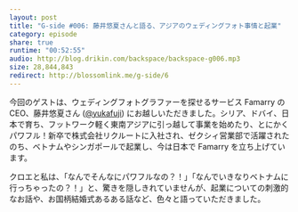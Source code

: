 ```yaml
---
layout: post
title: "G-side #006: 藤井悠夏さんと語る、アジアのウェディングフォト事情と起業"
category: episode
share: true
runtime: "00:52:55"
audio: http://blog.drikin.com/backspace/backspace-g006.mp3
size: 28,844,843
redirect: http://blossomlink.me/g-side/6
---
```

今回のゲストは、ウェディングフォトグラファーを探せるサービス&nbsp;Famarry の CEO、藤井悠夏さん (<a target="_blank" href="https://twitter.com/yukafuji">@yukafuji</a>) にお越しいただきました。シリア、ドバイ、日本で育ち、フットワーク軽く東南アジアに引っ越して事業を始めたり、とにかくパワフル！新卒で株式会社リクルートに入社され、ゼクシィ営業部で活躍されたのち、ベトナムやシンガポールで起業し、今は日本で Famarry を立ち上げています。</p><p>クロエと私は、「なんでそんなにパワフルなの？！」「なんでいきなりベトナムに行っちゃったの？！」と、驚きを隠しきれていませんが、起業についての刺激的なお話や、お国柄結婚式あるある話など、色々と語っていただきました。
